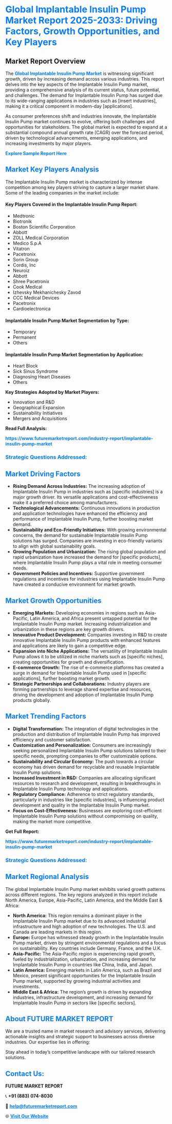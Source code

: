 <h1 style="color: #007BFF;">Global Implantable Insulin Pump Market Report 2025-2033: Driving Factors, Growth Opportunities, and Key Players</h1>

<section id="overview">
<h2>Market Report Overview</h2>
<p>The <a href="https://www.futuremarketreport.com/industry-report/implantable-insulin-pump-market" style="color: #007BFF; text-decoration: none;"><strong>Global Implantable Insulin Pump Market</strong></a> is witnessing significant growth, driven by increasing demand across various industries. This report delves into the key aspects of the Implantable Insulin Pump market, providing a comprehensive analysis of its current status, future potential, and challenges. The demand for Implantable Insulin Pump has surged due to its wide-ranging applications in industries such as [insert industries], making it a critical component in modern-day [applications].</p>
<p>As consumer preferences shift and industries innovate, the Implantable Insulin Pump market continues to evolve, offering both challenges and opportunities for stakeholders. The global market is expected to expand at a substantial compound annual growth rate (CAGR) over the forecast period, driven by technological advancements, emerging applications, and increasing investments by major players.</p>
</section>

<section id="overview">
<p><a href="https://www.futuremarketreport.com/request-sample/reportId=37588" style="color: #007BFF; text-decoration: none;"><strong>Explore Sample Report Here</strong></a></p>
</section>

<section id="key-players">
<h2 style="color: #007BFF;">Market Key Players Analysis</h2>
<p>The Implantable Insulin Pump market is characterized by intense competition among key players striving to capture a larger market share. Some of the leading companies in the market include:</p>
<h4>Key Players Covered in the Implantable Insulin Pump Report:</h4>
<ul><li>Medtronic</li><li>Biotronik</li><li>Boston Scientific Corporation</li><li>Abbott</li><li>ZOLL Medical Corporation</li><li>Medico S.p.A</li><li>Vitatron</li><li>Pacetronix</li><li>Sorin Group</li><li>Cordis, Inc</li><li>Neuroiz</li><li>Abbott</li><li>Shree Pacetronix</li><li>Cook Medical</li><li>Izhevsky Mekhanichesky Zavod</li><li>CCC Medical Devices</li><li>Pacetronix</li><li>Cardioelectronica</li></ul>
<h4>Implantable Insulin Pump Market Segmentation by Type:</h4>
<ul><li>Temporary</li><li>Permanent</li><li>Others</li></ul>

<h4>Implantable Insulin Pump Market Segmentation by Application:</h4>
<ul><li>Heart Block</li><li>Sick Sinus Syndrome</li><li>Diagnosing Heart Diseases</li><li>Others</li></ul>
<p><strong>Key Strategies Adopted by Market Players:</strong></p>
<ul>
<li>Innovation and R&D</li>
<li>Geographical Expansion</li>
<li>Sustainability Initiatives</li>
<li>Mergers and Acquisitions</li>
</ul>
</section>

<section>
<p><strong>Read Full Analysis: </strong></p><a href="https://www.futuremarketreport.com/industry-report/implantable-insulin-pump-market" style="color: #007BFF; text-decoration: none;"><strong>https://www.futuremarketreport.com/industry-report/implantable-insulin-pump-market</strong></a>
<h3 style="color: #007BFF;">Strategic Questions Addressed:</h3>
</section>

<section id="driving-factors">
<h2 style="color: #007BFF;">Market Driving Factors</h2>
<ul>
<li><strong>Rising Demand Across Industries:</strong> The increasing adoption of Implantable Insulin Pump in industries such as [specific industries] is a major growth driver. Its versatile applications and cost-effectiveness make it a preferred choice among manufacturers.</li>
<li><strong>Technological Advancements:</strong> Continuous innovations in production and application technologies have enhanced the efficiency and performance of Implantable Insulin Pump, further boosting market demand.</li>
<li><strong>Sustainability and Eco-Friendly Initiatives:</strong> With growing environmental concerns, the demand for sustainable Implantable Insulin Pump solutions has surged. Companies are investing in eco-friendly variants to align with global sustainability goals.</li>
<li><strong>Growing Population and Urbanization:</strong> The rising global population and rapid urbanization have increased the demand for [specific products], where Implantable Insulin Pump plays a vital role in meeting consumer needs.</li>
<li><strong>Government Policies and Incentives:</strong> Supportive government regulations and incentives for industries using Implantable Insulin Pump have created a conducive environment for market growth.</li>
</ul>
</section>

<section id="growth-opportunities">
<h2 style="color: #007BFF;">Market Growth Opportunities</h2>
<ul>
<li><strong>Emerging Markets:</strong> Developing economies in regions such as Asia-Pacific, Latin America, and Africa present untapped potential for the Implantable Insulin Pump market. Increasing industrialization and urbanization in these regions are key growth drivers.</li>
<li><strong>Innovative Product Development:</strong> Companies investing in R&D to create innovative Implantable Insulin Pump products with enhanced features and applications are likely to gain a competitive edge.</li>
<li><strong>Expansion into Niche Applications:</strong> The versatility of Implantable Insulin Pump allows it to be utilized in niche markets such as [specific niches], creating opportunities for growth and diversification.</li>
<li><strong>E-commerce Growth:</strong> The rise of e-commerce platforms has created a surge in demand for Implantable Insulin Pump used in [specific applications], further boosting market growth.</li>
<li><strong>Strategic Partnerships and Collaborations:</strong> Industry players are forming partnerships to leverage shared expertise and resources, driving the development and adoption of Implantable Insulin Pump products globally.</li>
</ul>
</section>

<section id="trending-factors">
<h2 style="color: #007BFF;">Market Trending Factors</h2>
<ul>
<li><strong>Digital Transformation:</strong> The integration of digital technologies in the production and distribution of Implantable Insulin Pump has improved efficiency and customer satisfaction.</li>
<li><strong>Customization and Personalization:</strong> Consumers are increasingly seeking personalized Implantable Insulin Pump solutions tailored to their specific needs, prompting companies to offer customizable options.</li>
<li><strong>Sustainability and Circular Economy:</strong> The push towards a circular economy has driven demand for recyclable and reusable Implantable Insulin Pump solutions.</li>
<li><strong>Increased Investment in R&D:</strong> Companies are allocating significant resources to research and development, resulting in breakthroughs in Implantable Insulin Pump technology and applications.</li>
<li><strong>Regulatory Compliance:</strong> Adherence to strict regulatory standards, particularly in industries like [specific industries], is influencing product development and quality in the Implantable Insulin Pump market.</li>
<li><strong>Focus on Cost-Effectiveness:</strong> Businesses are exploring cost-efficient Implantable Insulin Pump solutions without compromising on quality, making the market more competitive.</li>
</ul>
</section>

<section>
<p><strong>Get Full Report: </strong></p><a href="https://www.futuremarketreport.com/industry-report/implantable-insulin-pump-market" style="color: #007BFF; text-decoration: none;"><strong>https://www.futuremarketreport.com/industry-report/implantable-insulin-pump-market</strong></a>
<h3 style="color: #007BFF;">Strategic Questions Addressed:</h3>
</section>


<section id="regional-analysis">
<h2 style="color: #007BFF;">Market Regional Analysis</h2>
<p>The global Implantable Insulin Pump market exhibits varied growth patterns across different regions. The key regions analyzed in this report include North America, Europe, Asia-Pacific, Latin America, and the Middle East & Africa:</p>
<ul>
<li><strong>North America:</strong> This region remains a dominant player in the Implantable Insulin Pump market due to its advanced industrial infrastructure and high adoption of new technologies. The U.S. and Canada are leading markets in this region.</li>
<li><strong>Europe:</strong> Europe has witnessed steady growth in the Implantable Insulin Pump market, driven by stringent environmental regulations and a focus on sustainability. Key countries include Germany, France, and the U.K.</li>
<li><strong>Asia-Pacific:</strong> The Asia-Pacific region is experiencing rapid growth, fueled by industrialization, urbanization, and increasing demand for Implantable Insulin Pump in countries like China, India, and Japan.</li>
<li><strong>Latin America:</strong> Emerging markets in Latin America, such as Brazil and Mexico, present significant opportunities for the Implantable Insulin Pump market, supported by growing industrial activities and investments.</li>
<li><strong>Middle East & Africa:</strong> The region’s growth is driven by expanding industries, infrastructure development, and increasing demand for Implantable Insulin Pump in sectors like [specific sectors].</li>
</ul>
</section>

<footer>
<h2 style="color: #007BFF;">About FUTURE MARKET REPORT</h2>
<p>We are a trusted name in market research and advisory services, delivering actionable insights and strategic support to businesses across diverse industries. Our expertise lies in offering:</p>

<p>Stay ahead in today’s competitive landscape with our tailored research solutions.</p>

<h2 style="color: #007BFF;">Contact Us:</h2>
<p><strong>FUTURE MARKET REPORT</strong></p>
<p>📞 <strong>+91 (883) 074-8030</strong></p>
<p>📧 <strong><a href="mailto:help@futuremarketreport.com" style="color: #007BFF;">help@futuremarketreport.com</a></strong></p>
<p>🌐 <strong><a href="https://www.futuremarketreport.com/" style="color: #007BFF;">Visit Our Website</a></strong></p>
</footer>